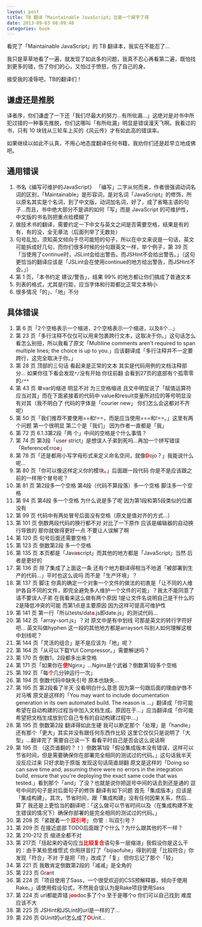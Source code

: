 ```yaml
---
layout: post
title: TB 翻译「Maintainable JavaScript」岂是一个屎字了得
date: 2013-09-03 08:09:48
categories: book
---
```


看完了「Maintainable JavaScript」的 TB 翻译本，我实在不能忍了...

我只是草草地看了一遍，就发现了如此多的问题，我真不忍心再看第二遍，既怕找到更多的错，伤了你们的心，又怕过于愤怒，伤了自己的身。

接受我的凌辱吧，TB的翻译们！

## 谦虚还是推脱

译者序，你们谦虚了一下还「我们尽最大的努力...有所纰漏...」这绝对是对书中所犯过错的一种事先推脱，你们这哪叫「有所纰漏」明显是错误漫天飞啊。我看过的书，只有 10 块钱从三轮车上买的《风云传》才有如此高的错误率。

如果继续以如此不认真，不用心地态度翻译任何书籍，我劝你们还是趁早立地成佛吧。

## 通用错误

1. 书名《编写可维护的JavaScript》 「编写」二字从何而来，作者很强调动词名词的区别，「Maintainable」是形容词，是对名词「JavaScript」的修饰，所以原名其实是个名词，到了中文版，动词加名词，好了，成了省略主语的句子...而且，书中绝大部分不是讲的如何「写」而是 JavaScript 的可维护性，中文版的书名则把重点给模糊了
2. 做技术书的翻译，需要约定一下中文与英文之间是否需要空格，结果是有的有，有的没，全无章法（后面列举了无数处）
3. 句号乱加，须知英文倾向于尽可能短的句子，所以在中文来说是一句话，英文可能拆成好几句，而你们很多时候的分句跟英文一样，举个例子，第 39 页「当使用了continue时，JSLint会给出警告。而JSHint不会给出警告。」（这句更恰当的翻译应该是「JSLint会在使用continue的地方给出警告，而JSHint不会。」）
4. 第 1 页，「本书约定 建议/警告」，结果 99% 的地方都让你们搞成了普通文本
5. 列表的格式，尤其是行距，应当字体和行距都比正常文本稍小
6. 很多情况「的」、「地」不分

## 具体错误

1. 第 6 页「2个空格表示一个缩进，2个空格表示一个缩进，以及8个...」
2. 第 23 页「多行注释不仅仅可以用来包裹跨行文本，这取决于你。」这句话怎么看怎么别扭，所以我看了原文「Multiline comments aren't required to span multiple lines; the choice is up to you.」应该翻译成「多行注释并不一定要跨行，这完全取决于你。」
3. 第 28 页 顶部的三句话 看起来是正常的文本 其实是代码用例的文档注释部分... 如果你往下看会发现`*/`没有开始 你往前翻 会看到27页的底部有个孤零零的`/**`
4. 第 43 页 单var的缩进 明显不对 为三空格缩进 且文中明显说了「赋值运算符应当对其」而在下面紧接着的代码中 value和result变量所对应的等号明显没有对其（我不明白了 代码的字体是「courier new」 你们怎么会这都对不齐呢）
5. 第 50 页「我们推荐不要使用==和!==，而是应当使用===和!==。」这里有两个问题 第一个很明显 第二个是「我们」 因为作者一直都是「我」
6. 第 72 页 6.1.3第2段「两 个」中间的空格是个什么事情？
7. 第 74 页 第3段「use<span style="color:#ff0000;"><strong>r</strong></span> strict」是想误人子弟到死吗...再加一个拼写错误「ReferenceErro<strong><span style="color:#ff0000;">e</span></strong>」
8. 第 78 页「还是都用小写字母形式来定义命名空间，就像<strong><span style="color:#ff0000;">D</span></strong>ojo？」我能说什么呢...
9. 第 80 页「你可以像这样定义你的模块<strong><span style="color:#ff0000;">。</span></strong>」后面跟一段代码 你是不是应该跟之前的一样用个冒号呢？
10. 第 81 页 第2段多一个空格 第4段（代码不算段落）多一个空格 脚注多一个空格
11. 第 94 页 第4段 多一个空格 为什么说是多了呢 因为第1段和第5段类似的位置没有
12. 第 99 页 代码中有两处冒号后面没有空格（原文是值对齐的方式...）
13. 第 101 页 倒数两段代码的换行都不对 对比了一下原作 应该是编辑器的自动换行导致的 那你就做得更好一点 不要让人误解了啊
14. 第 120 页 句号后面还需要空格？
15. 第 123 页 倒数第2段 多一个空格
16. 第 135 页 本页都是「Java<strong><span style="color:#ff0000;">s</span></strong>cript」而其他的地方都是「JavaScript」当然 后者是更好的
17. 第 136 页 除了集成了上面这一条 还有个地方翻译得相当不地道「被部署到生产的代码...」平时也这么说吗 而不是「生产环境」？
18. 第 137 页 脚注 你真的确定一个对象一个文件的做法的初衷是「让不同的人维护各自不同的文件，即完全避免多人维护一个文件的可能」？我太不能同意了 请不要误人子弟 在我看来这么做有两个原因 1是让文件名说明自己是干什么的 2是降低冲突的可能 而第1点是主要原因 因为这样可提高可维护性
19. 第 141 页 第一行「所以tests/dat<strong><span style="color:#ff0000;">a</span></strong>.js即date.js」的测试代码...
20. 第 142 页「array<strong><span style="color:#ff0000;">-</span></strong>sort.js」？对 原文中是有中划线 可那是英文的转行字符好吧... 英文叫做hyphen 这一段的其他地方都是arraysort 叫别人如何理解这根中划线呢？
21. 第 144 页「灵活的组合」是不是应该为「地」呢？
22. 第 164 页「从可以下载YUI Compressor。」需要解谜吗？
23. 第 170 页 倒数1，2段都多出来空格
24. 第 171 页「如果你在<strong><span style="color:#ff0000;">使</span></strong>Nginx」...Nginx是个武器？倒数第1段多个空格
25. 第 192 页「每<strong><span style="color:#ff0000;">个</span></strong>几分钟运行一次」
26. 第 194 页 倒数代码中缺失引号 原本也缺失...
27. 第 195 页 第2段看了半天 没看明白什么意思 因为第一句跟后面的理由驴唇不对马嘴 原文是这样的「You may want to include documentation generation in its own automated build. The reason is ...」翻译成「你可能希望在自动构建的过程当中加入文档生成。原因在于...」应当翻译成「你可能希望把文档生成放到它自己专有的自动构建过程中...」
28. 第 195 页 倒数第2段 翻译得如此生硬 我可以断定那个「处理」是「handle」还有那个「更大」其实并没有跟任何东西作比较 这里它仅仅只是说明了「大型」...翻译完了 需要自己读一下 看看平时自己是否会这么说话啊
29. 第 195 页 （这页谁翻的？！）倒数第1段「假设集成版本没有错误，这样可以节省时间，但是需要确保你在部署完全相同的测试过的代码。」这句话我半天没反应过来 只好求助于原版 发现这句话简直胡翻 原文是这样的「Doing so can save time and, assuming there were no errors in the integration build, ensure that you're deploying the exact same code that was tested.」看到那个「and」了没？也就是说你把逗号中间的话去到还是通的 逗号中间的句子是对后面句子的修饰 翻译有如下问题 首先「集成版本」应该是「集成构建」，其次，节省时间，跟「集成构建」没有任何因果关系，然后...算了 我还是上更恰当的翻译吧：「这么做可以节省时间以及（在集成构建不发生错误的情况下）确保你部署的是完全相同的测试过的代码。」
30. 第 208 页「紧跟着一个<strong><span style="color:#ff0000;">双引号</span></strong>」 你管 `:` 叫双引号？
31. 第 209 页 在接近底部 TODO后面跟了个什么？为什么跟其他的不一样？
32. 第 210-212 页 缩进全都不对
33. 第 217页「括起来的语句应当<strong><span style="color:#ff0000;">比较复合</span></strong>语句多一层缩进」我假设你是这么干的：由于某些思维惯式 你用拼音打了「bijiaofuhe」得到的是「比较符合」你发现「符合」不对 于是把「符」改成了「复」 但你忘记了那个「较」
34. 第 221 页 我敢肯定倒数第2段的「减减」是全角的
35. 第 223 页 Gr<strong><span style="color:#ff0000;">a</span></strong>nt
36. 第 224 页「项目使用了Sass，一个很受欢迎的CSS预解释器，倾向于使用Rake。」请使用假设句式，不然我会误认为是Rake项目使用Sass
36. 第 224 页 url都能弄错 j<strong><span style="color:#ff0000;">oo</span></strong>doc多了个o 至于是哪个o 你们可以自己找到 难度应该不大
37. 第 225 页 JSHint和JSLint的url是一样的了...
38. 第 226 页 QUnit的url怎么成了<strong><span style="color:#ff0000;">O</span></strong>Unit...</p>